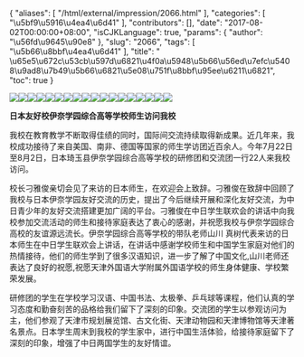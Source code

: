 {
    "aliases": [
        "/html/external/impression/2066.html"
    ],
    "categories": [
        "\u5bf9\u5916\u4ea4\u6d41"
    ],
    "contributors": [],
    "date": "2017-08-02T00:00:00+08:00",
    "isCJKLanguage": true,
    "params": {
        "author": "\u56fd\u9645\u90e8"
    },
    "slug": "2066",
    "tags": [
        "\u5b66\u8bbf\u4ea4\u6d41"
    ],
    "title": " \u65e5\u672c\u53cb\u597d\u6821\u4f0a\u5948\u5b66\u56ed\u7efc\u5408\u9ad8\u7b49\u5b66\u6821\u5e08\u751f\u8bbf\u95ee\u6211\u6821",
    "toc": true
}

![](https://cdn.tfls.online/mirror/full/e2b489e66efeac0483f69f0e7a770a815bbfcc4e.jpg)![](https://cdn.tfls.online/mirror/full/d0d0ed904a0c6456ffeaef8ccfcc28919d7b856c.jpg)![](https://cdn.tfls.online/mirror/full/c6598133498700ab4a51915bc8d2abfaed1014a8.jpg)![](https://cdn.tfls.online/mirror/full/c6598133498700ab4a51915bc8d2abfaed1014a8.jpg)![](https://cdn.tfls.online/mirror/full/2e063f673546ef0a74cee64f6fa21482643b3600.jpg)![](https://cdn.tfls.online/mirror/full/0ca8b309dabc6b4252c9110741841ac2fcfd56c2.jpg)![](https://cdn.tfls.online/mirror/full/3885dd5719b37b052782c72efe55006b467e4036.jpg)![](https://cdn.tfls.online/mirror/full/4e18ce5c0e4152d5a10299993635f9ff5a022494.jpg)![](https://cdn.tfls.online/mirror/full/8721a43ccb193e58716cc663e1bc96aee59a524c.jpg)![](https://cdn.tfls.online/mirror/full/0d7295783a12db85be1bb30e0d20387719c9bdee.jpg)![](https://cdn.tfls.online/mirror/full/fc77afc8c2ec33968700b0fcc55bffdd027e1d3f.jpg)![](https://cdn.tfls.online/mirror/full/5e7333977f27dd53a75f4095b925ebbdb5c5fdef.jpg)![](https://cdn.tfls.online/mirror/full/485be3ccf633fc4ef994d7c6891a2fe75feb90d3.jpg)![](https://cdn.tfls.online/mirror/full/1d17295827af9c2e33ead593fd6a9752ec94e419.jpg)![](https://cdn.tfls.online/mirror/full/43bdec0c5aba9fa3764daff4b1ffa842a1c69fac.jpg)![](https://cdn.tfls.online/mirror/full/05eeff8093652e2e7e8ea3638fe8537f95c865d0.jpg)![](https://cdn.tfls.online/mirror/full/112b3314edb0687e18477b6a5c2e53bb4f212f97.jpg)![](https://cdn.tfls.online/mirror/full/0d721ee664518703ae308c46959e9e5c64061d39.jpg)




  





**日本友好校伊奈学园综合高等学校师生访问我校**




我校在教育教学不断取得佳绩的同时，国际间交流持续取得新成果。近几年来，我校成功接待了来自美国、南非、德国等国家的师生学访团近百余人。今年7月22日至8月2日，日本琦玉县伊奈学园综合高等学校的研修团和交流团一行22人来我校访问。




校长刁雅俊亲切会见了来访的日本师生，在欢迎会上致辞。刁雅俊在致辞中回顾了我校与日本伊奈学园友好交流的历史，提出了今后继续开展和深化友好交流，为中日青少年的友好交流搭建更加广阔的平台。刁雅俊在中日学生联欢会的讲话中向我校参加交流活动的师生和接待家庭表达了衷心的感谢，并祝愿我校与伊奈学园综合高校的友谊源远流长。伊奈学园综合高等学校的带队老师山川
真树代表来访的日本师生在中日学生联欢会上讲话，在讲话中感谢学校师生和中国学生家庭对他们的热情接待，他们的师生学到了很多汉语知识，进一步了解了中国文化,山川老师还表达了良好的祝愿,祝愿天津外国语大学附属外国语学校的师生身体健康、学校繁荣发展。




研修团的学生在学校学习汉语、中国书法、太极拳、乒乓球等课程，他们认真的学习态度和勤奋刻苦的品格给我们留下了深刻的印象。交流团的学生以参观访问为主，他们参观了天津市规划展览馆、古文化街、天津动物园和天津博物馆等天津著名景点。日本学生周末到我校的学生家中，进行中国生活体验，给接待家庭留下了深刻的印象，增强了中日两国学生的友好情谊。




  




